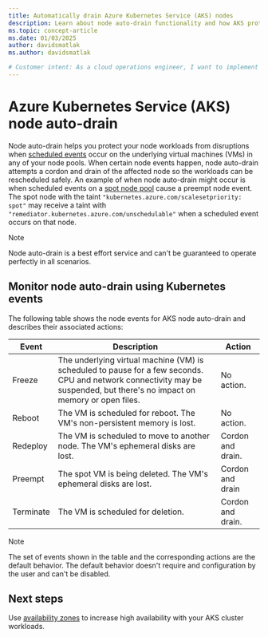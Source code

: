 ```yaml
---
title: Automatically drain Azure Kubernetes Service (AKS) nodes 
description: Learn about node auto-drain functionality and how AKS protects your workloads from scheduled VM maintenance events.
ms.topic: concept-article
ms.date: 01/03/2025
author: davidsmatlak
ms.author: davidsmatlak

# Customer intent: As a cloud operations engineer, I want to implement node auto-drain in AKS, so that I can protect workloads from disruptions caused by scheduled VM maintenance events.
---
```


# Azure Kubernetes Service (AKS) node auto-drain
Node auto-drain helps you protect your node workloads from disruptions when [scheduled events][scheduled-events] occur on the underlying virtual machines (VMs) in any of your node pools. When certain node events happen, node auto-drain attempts a cordon and drain of the affected node so the workloads can be rescheduled safely. An example of when node auto-drain might occur is when scheduled events on a [spot node pool][spot-node-pools] cause a preempt node event. The spot node with the taint `"kubernetes.azure.com/scalesetpriority: spot"` may receive a taint with `"remediator.kubernetes.azure.com/unschedulable"` when a scheduled event occurs on that node.

> [!NOTE]
> Node auto-drain is a best effort service and can't be guaranteed to operate perfectly in all scenarios.

## Monitor node auto-drain using Kubernetes events
The following table shows the node events for AKS node auto-drain and describes their associated actions:

| Event | Description |   Action   |
| --- | --- | --- |
| Freeze | The underlying virtual machine (VM) is scheduled to pause for a few seconds. CPU and network connectivity may be suspended, but there's no impact on memory or open files.  | No action. |
| Reboot | The VM is scheduled for reboot. The VM's non-persistent memory is lost. | No action. |
| Redeploy | The VM is scheduled to move to another node. The VM's ephemeral disks are lost. | Cordon and drain. |
| Preempt | The spot VM is being deleted. The VM's ephemeral disks are lost. | Cordon and drain |
| Terminate | The VM is scheduled for deletion.| Cordon and drain. |


> [!NOTE]
> The set of events shown in the table and the corresponding actions are the default behavior. The default behavior doesn't require and configuration by the user and can't be disabled.

## Next steps

Use [availability zones][availability-zones] to increase high availability with your AKS cluster workloads.

<!-- LINKS - Internal -->
[availability-zones]: ./availability-zones.md
[vm-updates]: /azure/virtual-machines/updates-maintenance-overview
[scheduled-events]: /azure/virtual-machines/linux/scheduled-events
[spot-node-pools]: ./spot-node-pool.md
